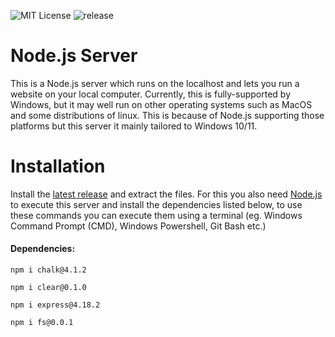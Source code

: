 ![MIT License](https://img.shields.io/badge/License-MIT-green.svg) ![release](https://shields.io/github/v/release/SeaJourney/node-server)
# Node.js Server
This is a Node.js server which runs on the localhost and lets you run a website on your local computer.
Currently, this is fully-supported by Windows, but it may well run on other operating systems such as MacOS and some distributions of linux. This is because of Node.js supporting those platforms but this server it mainly tailored to Windows 10/11.

# Installation

Install the [latest release](https://github.com/SeaJourney/node-server/releases/tag/v1.0.1) and extract the files. For this you also need [Node.js](https://nodejs.org/en/download) to execute this server and install the dependencies listed below, to use these commands you can execute them using a terminal (eg. Windows Command Prompt (CMD), Windows Powershell, Git Bash etc.)
#### Dependencies:
```node
npm i chalk@4.1.2
```
```node
npm i clear@0.1.0
```
```node
npm i express@4.18.2
```
```node
npm i fs@0.0.1
```
